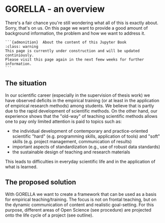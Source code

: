 # GORELLA - an overview

There's a fair chance you're still wondering what all of this is exactly about.
Sorry, that's on us. On this page we want to provide a good amount of background
information, the problem and how we want to address it.

````{margin}
```{admonition}  About the content of this Jupyter Book
:class: warning
This page is currently under construction and will be updated continiously.
Please visit this page again in the next feew weeks for further information.
```
````

## The situation

In our scientific career (especially in the supervision of thesis work) we have
observed deficits in the empirical training (or at least in the
application of empirical research methods) among students. We believe that is
partly due to the rapid development of scientific methods.
On the other hand, our experience shows that the "old-way" of teaching
scientific methods allows one to pay only limited attention is paid to topics
such as:
- the individual development of contemporary and practice-oriented scientific
"hard" (e.g. programming skills, application of tools) and "soft" skills
(e.g. project management, communication of results) 
- important aspects of standardization (e.g., use of robust data standards)
- the sustainable design of teaching and research materials

This leads to difficulties in everyday scientific life and in the application
of what is learned.

## The proposed solution

With GORELLA we want to create a framework that can be used as a basis for
empirical teaching/training. The focus is not on frontal teaching, but on the
dynamic communication of content and realistic goal-setting.
For this purpose, different areas of Open Science (see procedure)
are projected onto the life cycle of a project (see outline).
